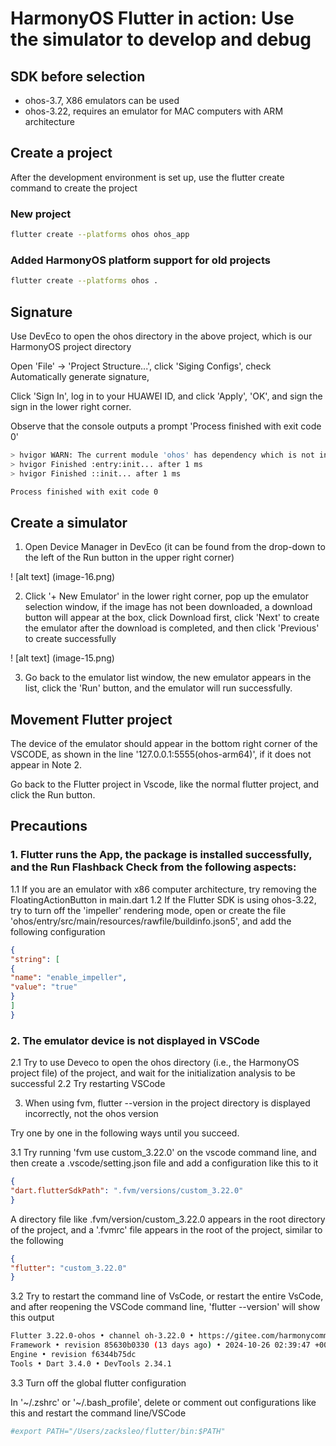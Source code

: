 # HarmonyOS Flutter in action: Use the simulator to develop and debug

## SDK before selection

- ohos-3.7, X86 emulators can be used
- ohos-3.22, requires an emulator for MAC computers with ARM architecture

## Create a project

After the development environment is set up, use the flutter create command to create the project

### New project

```bash
flutter create --platforms ohos ohos_app
```

### Added HarmonyOS platform support for old projects

```bash
flutter create --platforms ohos .
```

## Signature

Use DevEco to open the ohos directory in the above project, which is our HarmonyOS project directory

Open 'File' -> 'Project Structure...', click 'Siging Configs', check Automatically generate signature,

Click 'Sign In', log in to your HUAWEI ID, and click 'Apply', 'OK', and sign the sign in the lower right corner.

Observe that the console outputs a prompt 'Process finished with exit code 0'

```bash
> hvigor WARN: The current module 'ohos' has dependency which is not installed at its oh-package.json5.
> hvigor Finished :entry:init... after 1 ms
> hvigor Finished ::init... after 1 ms

Process finished with exit code 0
```

## Create a simulator

1. Open Device Manager in DevEco (it can be found from the drop-down to the left of the Run button in the upper right corner)

! [alt text] (image-16.png)

2. Click '+ New Emulator' in the lower right corner, pop up the emulator selection window, if the image has not been downloaded, a download button will appear at the box, click Download first, click 'Next' to create the emulator after the download is completed, and then click 'Previous' to create successfully

! [alt text] (image-15.png)

3. Go back to the emulator list window, the new emulator appears in the list, click the 'Run' button, and the emulator will run successfully.

## Movement Flutter project

The device of the emulator should appear in the bottom right corner of the VSCODE, as shown in the line '127.0.0.1:5555(ohos-arm64)', if it does not appear in Note 2.

Go back to the Flutter project in Vscode, like the normal flutter project, and click the Run button.

## Precautions

### 1. Flutter runs the App, the package is installed successfully, and the Run Flashback Check from the following aspects:

1.1 If you are an emulator with x86 computer architecture, try removing the FloatingActionButton in main.dart
1.2 If the Flutter SDK is using ohos-3.22, try to turn off the 'impeller' rendering mode, open or create the file 'ohos/entry/src/main/resources/rawfile/buildinfo.json5', and add the following configuration

```json
{
"string": [
{
"name": "enable_impeller",
"value": "true"
}
]
}
```

### 2. The emulator device is not displayed in VSCode

2.1 Try to use Deveco to open the ohos directory (i.e., the HarmonyOS project file) of the project, and wait for the initialization analysis to be successful
2.2 Try restarting VSCode

3. When using fvm, flutter --version in the project directory is displayed incorrectly, not the ohos version

Try one by one in the following ways until you succeed.

3.1 Try running 'fvm use custom_3.22.0' on the vscode command line, and then create a .vscode/setting.json file and add a configuration like this to it

```json
{
"dart.flutterSdkPath": ".fvm/versions/custom_3.22.0"
}
```

A directory file like .fvm/version/custom_3.22.0 appears in the root directory of the project, and a '.fvmrc' file appears in the root of the project, similar to the following

```json
{
"flutter": "custom_3.22.0"
}
```

3.2 Try to restart the command line of VsCode, or restart the entire VsCode, and after reopening the VSCode command line, 'flutter --version' will show this output

```bash
Flutter 3.22.0-ohos • channel oh-3.22.0 • https://gitee.com/harmonycommando_flutter/flutter.git
Framework • revision 85630b0330 (13 days ago) • 2024-10-26 02:39:47 +0000
Engine • revision f6344b75dc
Tools • Dart 3.4.0 • DevTools 2.34.1
```

3.3 Turn off the global flutter configuration

In '~/.zshrc' or '~/.bash_profile', delete or comment out configurations like this and restart the command line/VSCode

```bash
#export PATH="/Users/zacksleo/flutter/bin:$PATH"
```
